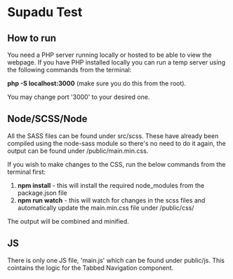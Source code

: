 Supadu Test
==============

How to run
--------------
You need a PHP server running locally or hosted to be able to view the webpage. If you have PHP installed locally you can run a temp server using the following commands from the terminal: 

**php -S localhost:3000** (make sure you do this from the root).

You may change port '3000' to your desired one.

Node/SCSS/Node
--------------
All the SASS files can be found under src/scss. These have already been compiled using the node-sass module so there's no need to do it again, the output can be found under /public/main.min.css.

If you wish to make changes to the CSS, run the below commands from the terminal first:

1. **npm install** - this will install the required node_modules from the package.json file
2. **npm run watch** - this will watch for changes in the scss files and automatically update the main.min.css file under /public/css/

The output will be combined and minified.

JS
--------------
There is only one JS file, 'main.js' which can be found under public/js. This cointains the logic for the Tabbed Navigation component.
